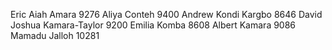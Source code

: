 Eric Aiah Amara 9276
Aliya Conteh 9400
Andrew Kondi Kargbo 8646
David Joshua Kamara-Taylor 9200
Emilia Komba 8608
Albert Kamara 9086
Mamadu Jalloh 10281
